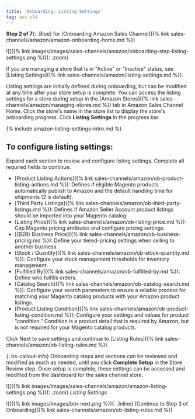 ```yaml
---
title: 'Onboarding: Listing Settings'
tag: asc-old
---
```



**Step 2 of 7**{: .Blue} for [Onboarding Amazon Sales Channel]({% link sales-channels/amazon/amazon-onboarding-home.md %})

![]({% link images/images/sales-channels/amazon/onboarding-step-listing-settings.png %}){: .zoom}

If you are managing a store that is in "Active" or "Inactive" status, see [Listing Settings]({% link sales-channels/amazon/listing-settings.md %}).

Listing settings are initially defined during onboarding, but can be modified at any time after your store setup is complete. You can access the listing settings for a store during setup in the [Amazon Stores]({% link sales-channels/amazon/managing-stores.md %}) tab in Amazon Sales Channel Home. Click the store's name in the store list to display the store's onboarding progress. Click **Listing Settings** in the progress bar.

{% include amazon-listing-settings-intro.md %}

## To configure listing settings:

Expand each section to review and configure listing settings. Complete all required fields to continue.

- [Product Listing Actions]({% link sales-channels/amazon/ob-product-listing-actions.md %}): Defines if eligible Magento products automatically publish to Amazon and the default handling time for shipments (2 is default).
- [Third Party Listings]({% link sales-channels/amazon/ob-third-party-listings.md %}): Defines if Amazon Seller Account product listings should be imported into your Magento catalog.
- [Listing Price]({% link sales-channels/amazon/ob-listing-price.md %}): Cap Magento pricing attributes and configure pricing settings.
- [(B2B) Business Price]({% link sales-channels/amazon/ob-business-pricing.md %}): Define your tiered-pricing settings when selling to another business.
- [Stock / Quantity]({% link sales-channels/amazon/ob-stock-quantity.md %}): Configure your stock management thresholds for inventory management.
- [Fulfilled By]({% link sales-channels/amazon/ob-fulfilled-by.md %}): Define who fulfills orders.
- [Catalog Search]({% link sales-channels/amazon/ob-catalog-search.md %}): Configure your search parameters to ensure a reliable process for matching your Magento catalog products with your Amazon product listings.
- [Product Listing Condition]({% link sales-channels/amazon/ob-product-listing-condition.md %}): Configure your settings and values for product "condition." Condition is a product detail that is required by Amazon, but is not required for your Magento catalog products.

Click <span class="btn">Next</span> to save settings and continue to [Listing Rules]({% link sales-channels/amazon/ob-listing-rules.md %}).

{:.bs-callout-info}
Onboarding steps and sections can be reviewed and modified as much as needed, until you click **Complete Setup** in the Store Review step. Once setup is complete, these settings can be accessed and modified from the dashboard for the sales channel store.

![]({% link images/images/sales-channels/amazon/amazon-listing-settings.png %}){: .zoom}
_Listing Settings_

![]({% link images/images/btn-next.png %}){: .Inline} [Continue to Step 3 of Onboarding]({% link sales-channels/amazon/ob-listing-rules.md %})
